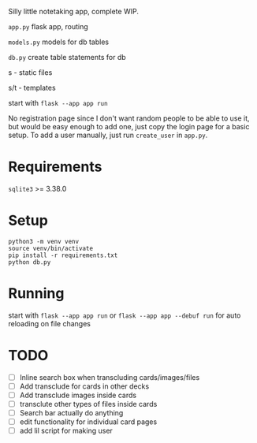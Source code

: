Silly little notetaking app, complete WIP.

`app.py` flask app, routing

`models.py` models for db tables

`db.py` create table statements for db

s - static files

s/t - templates

start with `flask --app app run`

No registration page since I don't want random people to be able to use it, but would be easy enough to add one, just copy the login page for a basic setup.
To add a user manually, just run `create_user` in `app.py`.

# Requirements
`sqlite3` >= 3.38.0

# Setup
```
python3 -m venv venv
source venv/bin/activate
pip install -r requirements.txt
python db.py
```

# Running
start with `flask --app app run` or `flask --app app --debuf run` for auto reloading on file changes

# TODO
- [ ] Inline search box when transcluding cards/images/files
- [ ] Add transclude for cards in other decks
- [ ] Add transclude images inside cards
- [ ] transclute other types of files inside cards
- [ ] Search bar actually do anything
- [ ] edit functionality for individual card pages
- [ ] add lil script for making user
